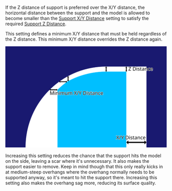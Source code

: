 If the Z distance of support is preferred over the X/Y distance, the horizontal distance between the support and the model is allowed to become smaller than the [Support X/Y Distance](support_xy_distance.md) setting to satisfy the required [Support Z Distance](support_z_distance.md).

This setting defines a minimum X/Y distance that must be held regardless of the Z distance. This minimum X/Y distance overrides the Z distance again.

![Minimum X/Y distance kicks in if the Z distance means that the X/Y distance would become very small](images/support_z_overrides_xy.svg)

Increasing this setting reduces the chance that the support hits the model on the side, leaving a scar where it's unnecessary. It also makes the support easier to remove. Keep in mind though that this only really kicks in at medium-steep overhangs where the overhang normally needs to be supported anyway, so it's meant to hit the support there. Increasing this setting also makes the overhang sag more, reducing its surface quality.